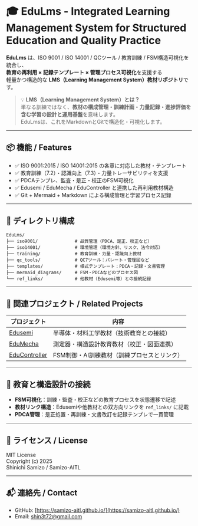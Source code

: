 # 🎓 EduLms - Integrated Learning Management System for Structured Education and Quality Practice

**EduLms** は、ISO 9001 / ISO 14001 / QCツール / 教育訓練 / FSM構造可視化を統合し、  
**教育の再利用 × 記録テンプレート × 管理プロセス可視化**を支援する  
軽量かつ構造的な **LMS（Learning Management System）教材リポジトリ**です。

> 💡 **LMS（Learning Management System）とは？**  
> 単なる訓練ではなく、**教材の構成管理・訓練計画・力量記録・進捗評価を含む学習の設計と運用基盤**を意味します。  
> EduLmsは、これをMarkdownとGitで構造化・可視化します。

---

## 📦 機能 / Features

- ✅ ISO 9001:2015 / ISO 14001:2015 の各章に対応した教材・テンプレート
- ✅ 教育訓練（7.2）・認識向上（7.3）・力量トレーサビリティを支援
- ✅ PDCAテンプレ、監査・是正・校正のFSM可視化
- ✅ Edusemi / EduMecha / EduController と連携した再利用教材構造
- ✅ Git + Mermaid + Markdown による構成管理と学習プロセス記録

---

## 📁 ディレクトリ構成

```plaintext
EduLms/
├── iso9001/              # 品質管理（PDCA、是正、校正など）
├── iso14001/             # 環境管理（環境方針、リスク、法令対応）
├── training/             # 教育訓練・力量・認識向上教材
├── qc_tools/             # QC7ツール：パレート・管理図など
├── templates/            # 様式テンプレート：PDCA・記録・文書管理
├── mermaid_diagrams/     # FSM・PDCAなどのプロセス図
└── ref_links/            # 他教材（Edusemi等）との接続記録　
```

---

## 🔗 関連プロジェクト / Related Projects

| プロジェクト     | 内容                                               |
|------------------|----------------------------------------------------|
| [Edusemi](https://github.com/samizo-aitl/Edusemi)         | 半導体・材料工学教材（技術教育との接続）               |
| [EduMecha](https://github.com/samizo-aitl/EduMecha)       | 測定器・構造設計教育教材（校正・図面連携）              |
| [EduController](https://github.com/samizo-aitl/EduController) | FSM制御・AI訓練教材（訓練プロセスとリンク）             |

---

## 🧠 教育と構造設計の接続

- **FSM可視化**：訓練・監査・校正などの教育プロセスを状態遷移で記述
- **教材リンク構造**：Edusemiや他教材との双方向リンクを `ref_links/` に記載
- **PDCA管理**：是正処置・再訓練・文書改訂を記録テンプレで一貫管理

---

## 📜 ライセンス / License

MIT License  
Copyright (c) 2025  
Shinichi Samizo / Samizo-AITL

---

## 📬 連絡先 / Contact

- GitHub: [https://samizo-aitl.github.io/](https://samizo-aitl.github.io/)
- Email: [shin3t72@gmail.com](mailto:shin3t72@gmail.com)
